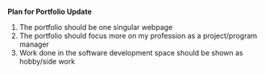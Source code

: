 **Plan for Portfolio Update**

1. The portfolio should be one singular webpage
2. The portfolio should focus more on my profession as a project/program manager
3. Work done in the software development space should be shown as hobby/side work
